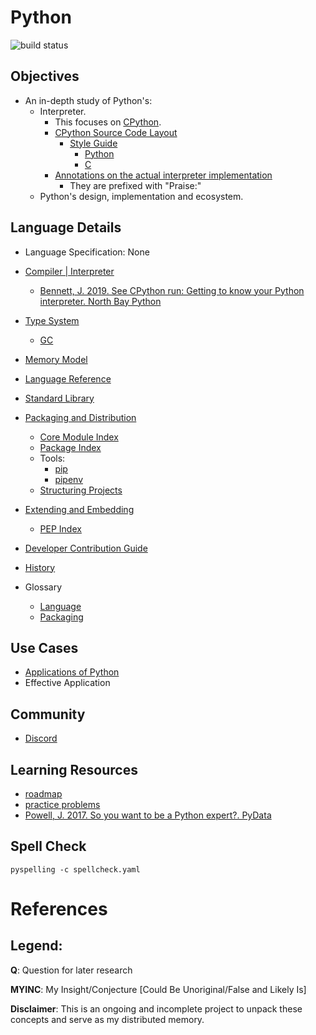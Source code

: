 # Python
![build status](https://github.com/praisetompane/python/actions/workflows/python.yaml/badge.svg) <br>

## Objectives
- An in-depth study of Python's:
    - Interpreter.
        - This focuses on [CPython](https://github.com/python/cpython).
        - [CPython Source Code Layout](https://devguide.python.org/internals/exploring/)
            - [Style Guide](https://peps.python.org/pep-0008/)
                - [Python](https://peps.python.org/pep-0007/)
                - [C](https://peps.python.org/pep-0007/)
        - [Annotations on the actual interpreter implementation](https://github.com/praisetompane/python_implementation_study_cpython)
            - They are prefixed with "Praise:" 
    - Python's design, implementation and ecosystem.

## Language Details
- Language Specification: None
- [Compiler | Interpreter](https://github.com/python/cpython)
    - [Bennett, J. 2019. See CPython run: Getting to know your Python interpreter. North Bay Python](https://www.youtube.com/watch?v=tzYhv61piNY)
- [Type System](https://typing.python.org/en/latest/spec/index.html)
    - [GC](https://docs.python.org/3/library/gc.html)
- [Memory Model](https://ocw.mit.edu/courses/6-006-introduction-to-algorithms-fall-2011/pages/readings/python-cost-model/)
- [Language Reference](https://docs.python.org/3/reference/index.html)
- [Standard Library](https://docs.python.org/3/library/index.html)
- [Packaging and Distribution]( https://www.pypa.io/en/latest/)
    - [Core Module Index](https://docs.python.org/3/py-modindex.html)
    - [Package Index](https://pypi.org)
    - Tools:
        - [pip](https://pip.pypa.io/en/stable/)
        - [pipenv](https://pipenv.pypa.io/en/latest/)
    - [Structuring Projects](https://setuptools.pypa.io/en/stable/userguide/package_discovery.html#src-layout)
    
- [Extending and Embedding](https://docs.python.org/3/extending/index.html)
    - [PEP Index](https://www.python.org/dev/peps/)
- [Developer Contribution Guide](https://devguide.python.org/)
- [History](https://docs.python.org/3/license.html)
- Glossary
    - [Language](https://docs.python.org/3/glossary.html)
    - [Packaging](https://packaging.python.org/en/latest/glossary/)

## Use Cases
- [Applications of Python](https://www.python.org/about/apps/)
- Effective Application

## Community
- [Discord](https://discuss.python.org)

## Learning Resources
- [roadmap](https://roadmap.sh/python)
- [practice problems](https://www.hackerrank.com/domains/python?filters%5Bstatus%5D%5B%5D=unsolved&badge_type=python)
- [Powell, J. 2017. So you want to be a Python expert?. PyData](https://www.youtube.com/watch?v=7lmCu8wz8ro)

## Spell Check
```shell
pyspelling -c spellcheck.yaml
```

# References

## Legend:
**Q**: Question for later research

**MYINC**: My Insight/Conjecture [Could Be Unoriginal/False and Likely Is]

**Disclaimer**: This is an ongoing and incomplete project to unpack these concepts and serve as my distributed memory.